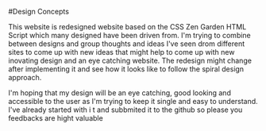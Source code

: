 #Design Concepts

This website is redesigned website based on the CSS Zen Garden HTML Script which many designed have been driven from.
I'm trying to combine between designs and group thoughts and ideas I've seen drom different sites to come up with new
ideas that might help to come up with new inovating design and an eye catching website. The redesign might change after
implementing it and see how it looks like to follow the spiral design approach.

I'm hoping that my design will be an eye catching, good looking and accessible to the user as I'm trying to keep it single 
and easy to understand. I've already started with i t and subbmited it to the github so please you feedbacks are hight valuable
